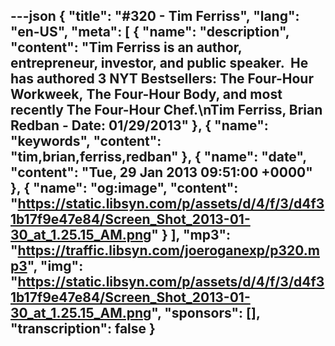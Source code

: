 ---json
{
  "title": "#320 - Tim Ferriss",
  "lang": "en-US",
  "meta": [
    {
      "name": "description",
      "content": "Tim Ferriss is an author, entrepreneur, investor, and public speaker.  He has authored 3 NYT Bestsellers: The Four-Hour Workweek, The Four-Hour Body, and most recently The Four-Hour Chef.\nTim Ferriss, Brian Redban - Date: 01/29/2013"
    },
    {
      "name": "keywords",
      "content": "tim,brian,ferriss,redban"
    },
    {
      "name": "date",
      "content": "Tue, 29 Jan 2013 09:51:00 +0000"
    },
    {
      "name": "og:image",
      "content": "https://static.libsyn.com/p/assets/d/4/f/3/d4f31b17f9e47e84/Screen_Shot_2013-01-30_at_1.25.15_AM.png"
    }
  ],
  "mp3": "https://traffic.libsyn.com/joeroganexp/p320.mp3",
  "img": "https://static.libsyn.com/p/assets/d/4/f/3/d4f31b17f9e47e84/Screen_Shot_2013-01-30_at_1.25.15_AM.png",
  "sponsors": [],
  "transcription": false
}
---
<episode-header />

<timemark seconds="0" />

<transcribe-call-to-action />

<episode-footer />